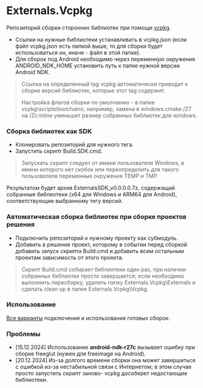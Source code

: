 # Externals.Vcpkg

Репозиторий сборки сторонних библиотек при помощи
[vcpkg](https://github.com/microsoft/vcpkg).

- Ссылки на нужные библиотеки устанавливать в vcpkg.json (если файл vcpkg.json
есть папкой выше, то для сборки будет использоваться он, иначе - файл в этой
папке).
- Для сборок под Android необходимо через переменную окружения
ANDROID_NDK_HOME установить путь к папке нужной версии Android NDK.

> Ссылка на определенный tag vcpkg автоматически приводит к сборке версий
> библиотек, которые этот tag содержит.

> Настройка флагов сборки по умолчанию - в папке vcpkg\scripts\toolchains;
> например, замена в windows.cmake /Z7 на /Zc:inline уменьшит размер
> собранных библиотек для windows.

### Сборка библиотек как SDK

- Клонировать репозиторий для нужного тега.
- Запустить скрипт Build.SDK.cmd.

> Запускать скрипт следует от имени пользователя Windows, в имени которого нет
> скобок или переопределить для такого пользователя переменные окружения TEMP и
> TMP.

Результатом будет архив ExternalsSDK_v0.0.0.0.7z, содержащий собранные
библиотеки (x64 для Windows и ARM64 для Android), соответствующие выбранному
тегу версий.

### Автоматическая сборка библиотек при сборке проектов решения

- Подключить репозиторий к нужному проекту как субмодуль.
- Добавить в решение проект, которому в событии перед сборкой добавить запуск 
скрипта Build.cmd и добавить всем остальным проектам зависимость от этого проекта.

> Скрипт Build.cmd собирает библиотеки один раз, при наличии собранных
> библиотек просто завершается; если необходимо выполнить пересборку, удалить
> папку Externals.Vcpkg\Externals и сделать clean up в папке Externals.Vcpkg\Vcpkg.

### Использование

[Все варианты](https://github.com/Unicornum/Example.Externals.Vcpkg)
подключения и использования готовых сборок.

### Проблемы

- [15.12.2024] Использование **android-ndk-r27c** вызывает ошибку при сборке
freeglut (нужен для freeimage на Android).
- [20.12.2024] Из-за долгого времени сборки она может завершиться с ошибкой
из-за нестабильной связи с Интернетом; в этом случае просто запустить скрипт
заново- vcpkg дособерет недостающие библиотеки.
